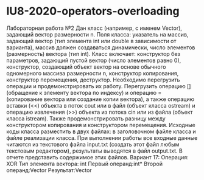 # IU8-2020-operators-overloading
Лабораторная работа №2
Дан класс (например, с именем Vector), задающий вектор размерности n. Поля
класса: указатель на массив, задающий вектор (тип элемента int или double в зависимости
от варианта), массив должен создаваться динамически, число элементов (размерность)
вектора (тип int). Класс включает: конструктор без параметров, задающий пустой вектор
(число элементов равно 0), конструктор, создающий объект вектор на основе обычного
одномерного массива размерности n, конструктор копирования, конструктор
перемещения, деструктор.
Необходимо перегрузить операции и продемонстрировать их работу. Перегрузить
операцию [] (обращение к элементу вектора по индексу) и операцию = (копирование
вектора или создание копии вектора), а также операцию вставки (<<) объекта в поток cout
или в файл (объект класса ostream) и операцию извлечения (>>) объекта из потока cin или
из файла (объект класса istream). Также продемонстрировать разницу между
конструктором копирования и конструктором перемещения. Исходные коды класса
разместить в двух файлах: в заголовочном файле класса и файле реализации класса.
При выполнении работы все входные данные читаются из текстового файла
input.txt (создать этот файл любым текстовым редактором), результаты выводятся в
файл output.txt. В отчете представить содержимое этих файлов.
Вариант 17:
Операция: XOR
Тип элемента вектора: int
Первый операнд:int*
Второй операнд:Vector
Результат:Vector
